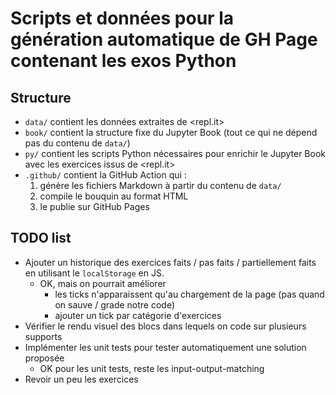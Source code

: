 # Scripts et données pour la génération automatique de GH Page contenant les exos Python

## Structure

* `data/` contient les données extraites de <repl.it>
* `book/` contient la structure fixe du Jupyter Book (tout ce qui ne dépend pas du contenu de `data/`)
* `py/` contient les scripts Python nécessaires pour enrichir le Jupyter Book avec les exercices issus de <repl.it>
* `.github/` contient la GitHub Action qui :
  1. génère les fichiers Markdown à partir du contenu de `data/`
  2. compile le bouquin au format HTML 
  3. le publie sur GitHub Pages

## TODO list

* Ajouter un historique des exercices faits / pas faits / partiellement faits en utilisant le `localStorage` en JS.
  * OK, mais on pourrait améliorer
    * les ticks n'apparaissent qu'au chargement de la page (pas quand on sauve / grade notre code)
    * ajouter un tick par catégorie d'exercices
* Vérifier le rendu visuel des blocs dans lequels on code sur plusieurs supports
* Implémenter les unit tests pour tester automatiquement une solution proposée
  * OK pour les unit tests, reste les input-output-matching
* Revoir un peu les exercices

  